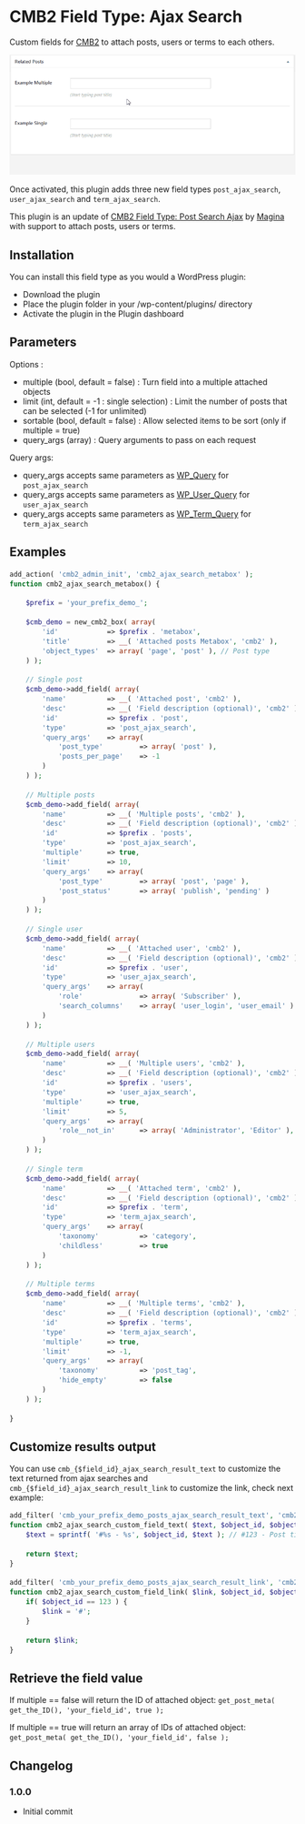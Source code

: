 CMB2 Field Type: Ajax Search
==================

Custom fields for [CMB2](https://github.com/WebDevStudios/CMB2) to attach posts, users or terms to each others.

![example](example.gif)

Once activated, this plugin adds three new field types `post_ajax_search`, `user_ajax_search` and `term_ajax_search`.

This plugin is an update of [CMB2 Field Type: Post Search Ajax](https://github.com/alexis-magina/cmb2-field-post-search-ajax) by [Magina](http://magina.fr/) with support to attach posts, users or terms.

## Installation

You can install this field type as you would a WordPress plugin:

- Download the plugin
- Place the plugin folder in your /wp-content/plugins/ directory
- Activate the plugin in the Plugin dashboard

## Parameters

Options : 
- multiple (bool, default = false) : Turn field into a multiple attached objects
- limit (int, default = -1 : single selection) : Limit the number of posts that can be selected (-1 for unlimited)
- sortable (bool, default = false) : Allow selected items to be sort (only if multiple = true)
- query_args (array) : Query arguments to pass on each request

Query args:
- query_args accepts same parameters as [WP_Query](https://codex.wordpress.org/Class_Reference/WP_Query) for `post_ajax_search`
- query_args accepts same parameters as [WP_User_Query](https://codex.wordpress.org/Class_Reference/WP_User_Query) for `user_ajax_search`
- query_args accepts same parameters as [WP_Term_Query](https://developer.wordpress.org/reference/classes/wp_term_query/) for `term_ajax_search`

## Examples

```php
add_action( 'cmb2_admin_init', 'cmb2_ajax_search_metabox' );
function cmb2_ajax_search_metabox() {

	$prefix = 'your_prefix_demo_';

	$cmb_demo = new_cmb2_box( array(
		'id'            => $prefix . 'metabox',
		'title'         => __( 'Attached posts Metabox', 'cmb2' ),
		'object_types'  => array( 'page', 'post' ), // Post type
	) );

	// Single post
	$cmb_demo->add_field( array(
		'name'          => __( 'Attached post', 'cmb2' ),
		'desc'          => __( 'Field description (optional)', 'cmb2' ),
		'id'            => $prefix . 'post',
		'type'          => 'post_ajax_search',
		'query_args'	=> array(
			'post_type'			=> array( 'post' ),
			'posts_per_page'	=> -1
		)
	) );

	// Multiple posts
	$cmb_demo->add_field( array(
		'name'          => __( 'Multiple posts', 'cmb2' ),
		'desc'          => __( 'Field description (optional)', 'cmb2' ),
		'id'            => $prefix . 'posts',
		'type'          => 'post_ajax_search',
		'multiple'      => true,
		'limit'      	=> 10,
		'query_args'	=> array(
			'post_type'			=> array( 'post', 'page' ),
			'post_status'		=> array( 'publish', 'pending' )
		)
	) );

	// Single user
	$cmb_demo->add_field( array(
		'name'          => __( 'Attached user', 'cmb2' ),
		'desc'          => __( 'Field description (optional)', 'cmb2' ),
		'id'            => $prefix . 'user',
		'type'          => 'user_ajax_search',
		'query_args'	=> array(
			'role'				=> array( 'Subscriber' ),
			'search_columns' 	=> array( 'user_login', 'user_email' )
		)
	) );

	// Multiple users
	$cmb_demo->add_field( array(
		'name'          => __( 'Multiple users', 'cmb2' ),
		'desc'          => __( 'Field description (optional)', 'cmb2' ),
		'id'            => $prefix . 'users',
		'type'          => 'user_ajax_search',
		'multiple'      => true,
		'limit'      	=> 5,
		'query_args'	=> array(
			'role__not_in'		=> array( 'Administrator', 'Editor' ),
		)
	) );

	// Single term
	$cmb_demo->add_field( array(
		'name'          => __( 'Attached term', 'cmb2' ),
		'desc'          => __( 'Field description (optional)', 'cmb2' ),
		'id'            => $prefix . 'term',
		'type'          => 'term_ajax_search',
		'query_args'	=> array(
			'taxonomy'			=> 'category',
			'childless'			=> true
		)
	) );

	// Multiple terms
	$cmb_demo->add_field( array(
		'name'          => __( 'Multiple terms', 'cmb2' ),
		'desc'          => __( 'Field description (optional)', 'cmb2' ),
		'id'            => $prefix . 'terms',
		'type'          => 'term_ajax_search',
		'multiple'      => true,
		'limit'      	=> -1,
		'query_args'	=> array(
			'taxonomy'			=> 'post_tag',
			'hide_empty'		=> false
		)
	) );

}
```

## Customize results output

You can use `cmb_{$field_id}_ajax_search_result_text` to customize the text returned from ajax searches and `cmb_{$field_id}_ajax_search_result_link` to customize the link, check next example:

```php
add_filter( 'cmb_your_prefix_demo_posts_ajax_search_result_text', 'cmb2_ajax_search_custom_field_text', 10, 3 );
function cmb2_ajax_search_custom_field_text( $text, $object_id, $object_type ) {
	$text = sprintf( '#%s - %s', $object_id, $text ); // #123 - Post title

	return $text;
}

add_filter( 'cmb_your_prefix_demo_posts_ajax_search_result_link', 'cmb2_ajax_search_custom_field_link', 10, 3 );
function cmb2_ajax_search_custom_field_link( $link, $object_id, $object_type ) {
	if( $object_id == 123 ) {
		$link = '#';
	}

	return $link;
}
```

## Retrieve the field value

If multiple == false will return the ID of attached object:
`get_post_meta( get_the_ID(), 'your_field_id', true );`

If multiple == true will return an array of IDs of attached object:
`get_post_meta( get_the_ID(), 'your_field_id', false );`

## Changelog

### 1.0.0
* Initial commit
